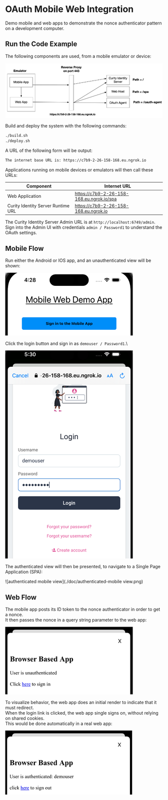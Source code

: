 # OAuth Mobile Web Integration

Demo mobile and web apps to demonstrate the nonce authenticator pattern on a development computer.

## Run the Code Example

The following components are used, from a mobile emulator or device:

![Components](./doc/components.png)

Build and deploy the system with the following commands:

```bash
./build.sh
./deploy.sh
```

A URL of the following form will be output:

```bash
The internet base URL is: https://c7b9-2-26-158-168.eu.ngrok.io
```

Applications running on mobile devices or emulators will then call these URLs:

| Component | Internet URL |
| --------- | ------------ |
| Web Application | https://c7b9-2-26-158-168.eu.ngrok.io/spa |
| Curity Identity Server Runtime URL | https://c7b9-2-26-158-168.eu.ngrok.io |

The Curity Identity Server Admin URL is at `http://localhost:6749/admin`.\
Sign into the Admin UI with credentials `admin / Password1` to understand the OAuth settings.

## Mobile Flow

Run either the Android or IOS app, and an unauthenticated view will be shown:

![unauthenticated mobile view](./doc/unauthenticated-mobile-view.png)

Click the login button and sign in as `demouser / Password1`.\

![mobile login](./doc/mobile-login.png)

The authenticated view will then be presented, to navigate to a Single Page Application (SPA):

![authenticated mobile view](./doc/authenticated-mobile view.png)

## Web Flow

The mobile app posts its ID token to the nonce authenticator in order to get a nonce.\
It then passes the nonce in a query string parameter to the web app:

![unauthenticated web view](./doc/unauthenticated-web-view.png)

To visualize behavior, the web app does an initial render to indicate that it must redirect.\
When the login link is clicked, the web app single signs on, without relying on shared cookies.\
This would be done automatically in a real web app:

![authenticated web view](./doc/authenticated-web-view.png)